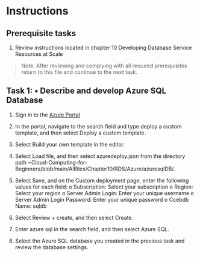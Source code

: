 # Instructions

## Prerequisite tasks

1. Review instructions located in chapter 10 Developing Database Service Resources at Scale
> Note: After reviewing and complying with all required prerequisites return to this file and continue to the next task.

## Task 1: •	Describe and develop Azure SQL Database

1.	Sign in to the [Azure Portal](https://portal.azure.com/)

3.	In the portal, navigate to the search field and type deploy a custom template, and then select Deploy a custom template.

5.	Select Build your own template in the editor.

7.	Select Load file, and then select azuredeploy.json from the directory path ~Cloud-Computing-for-Beginners/blob/main/Allfiles/Chapter10/RDS/Azure/azuresqlDB/.

9.	Select Save, and on the Custom deployment page, enter the following values for each field:
  o	Subscription: Select your subscription
  o	Region: Select your region
  o	Server Admin Login: Enter your unique username
  o	Server Admin Login Password: Enter your unique password
  o	Ccebdb Name: sqldb
  
6.	Select Review + create, and then select Create.

8.	Enter azure sql in the search field, and then select Azure SQL.

10.	Select the Azure SQL database you created in the previous task and review the database settings.

